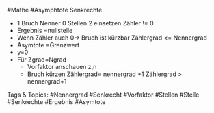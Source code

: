  #Mathe #Asymphtote Senkrechte
  - 1 Bruch Nenner 0 Stellen
  2 einsetzen Zähler != 0
  - Ergebnis =nullstelle
  - Wenn Zähler auch 0->
  Bruch ist kürzbar
 Zählergrad <= Nennergrad
  - Asymtote =Grenzwert
  - y=0
  - Für Zgrad=Ngrad
    - Vorfaktor anschauen z,n
    - Bruch kürzen
 Zählergrad= nennergrad +1
 Zählergrad > nennergrad+1

   Tags & Topics:
   #Nennergrad
   #Senkrecht
   #Vorfaktor
   #Stellen
   #Stelle
   #Senkrechte
   #Ergebnis
   #Asymtote